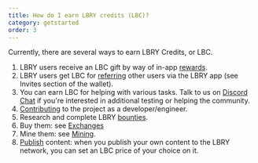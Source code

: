 ```yaml
---
title: How do I earn LBRY credits (LBC)?
category: getstarted
order: 3
---
```


Currently, there are several ways to earn LBRY Credits, or LBC.

1. LBRY users receive an LBC gift by way of in-app [rewards](https://lbry.io/faq/rewards).
1. LBRY users get LBC for [referring](https://lbry.io/faq/referrals) other users via the LBRY app (see Invites section of the wallet).
1. You can earn LBC for helping with various tasks. Talk to us on [Discord Chat](https://chat.lbry.io/) if
   you're interested in additional testing or helping the community. 
1. [Contributing](https://lbry.tech/contribute) to the project as a developer/engineer.
1. Research and complete LBRY [bounties](https://lbry.io/bounty).
1. Buy them: see [Exchanges](/faq/exchanges)
1. Mine them: see [Mining](/faq/mining-credits). 
1. [Publish](https://lbry.io/faq/how-to-publish) content: when you publish your own content to the LBRY network, you can set an LBC price of your choice on it.

